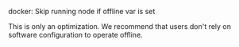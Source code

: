 docker: Skip running node if offline var is set

This is only an optimization.
We recommend that users don't rely on software configuration to operate
offline.
